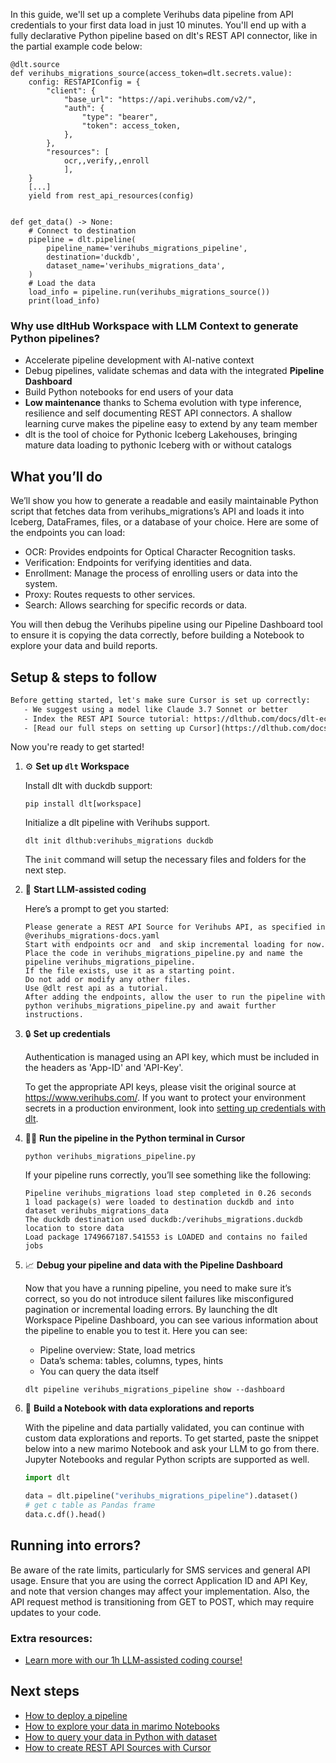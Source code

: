 In this guide, we'll set up a complete Verihubs data pipeline from API credentials to your first data load in just 10 minutes. You'll end up with a fully declarative Python pipeline based on dlt's REST API connector, like in the partial example code below:

```python-outcome
@dlt.source
def verihubs_migrations_source(access_token=dlt.secrets.value):
    config: RESTAPIConfig = {
        "client": {
            "base_url": "https://api.verihubs.com/v2/",
            "auth": {
                "type": "bearer",
                "token": access_token,
            },
        },
        "resources": [
            ocr,,verify,,enroll
            ],
    }
    [...]
    yield from rest_api_resources(config)


def get_data() -> None:
    # Connect to destination
    pipeline = dlt.pipeline(
        pipeline_name='verihubs_migrations_pipeline',
        destination='duckdb',
        dataset_name='verihubs_migrations_data', 
    )
    # Load the data
    load_info = pipeline.run(verihubs_migrations_source())
    print(load_info) 
```

### Why use dltHub Workspace with LLM Context to generate Python pipelines?

- Accelerate pipeline development with AI-native context
- Debug pipelines, validate schemas and data with the integrated **Pipeline Dashboard**
- Build Python notebooks for end users of your data
- **Low maintenance** thanks to Schema evolution with type inference, resilience and self documenting REST API connectors. A shallow learning curve makes the pipeline easy to extend by any team member
- dlt is the tool of choice for Pythonic Iceberg Lakehouses, bringing mature data loading to pythonic Iceberg with or without catalogs

## What you’ll do

We’ll show you how to generate a readable and easily maintainable Python script that fetches data from verihubs_migrations’s API and loads it into Iceberg, DataFrames, files, or a database of your choice. Here are some of the endpoints you can load:

- OCR: Provides endpoints for Optical Character Recognition tasks.
- Verification: Endpoints for verifying identities and data.
- Enrollment: Manage the process of enrolling users or data into the system.
- Proxy: Routes requests to other services.
- Search: Allows searching for specific records or data.

You will then debug the Verihubs pipeline using our Pipeline Dashboard tool to ensure it is copying the data correctly, before building a Notebook to explore your data and build reports.

## Setup & steps to follow

```default
Before getting started, let's make sure Cursor is set up correctly:
   - We suggest using a model like Claude 3.7 Sonnet or better
   - Index the REST API Source tutorial: https://dlthub.com/docs/dlt-ecosystem/verified-sources/rest_api/ and add it to context as **@dlt rest api**
   - [Read our full steps on setting up Cursor](https://dlthub.com/docs/dlt-ecosystem/llm-tooling/cursor-restapi#23-configuring-cursor-with-documentation)
```

Now you're ready to get started!

1. ⚙️ **Set up `dlt` Workspace**
    
    Install dlt with duckdb support:
    ```shell
    pip install dlt[workspace]
    ```

    Initialize a dlt pipeline with Verihubs support.
    ```shell
    dlt init dlthub:verihubs_migrations duckdb
    ```

    The `init` command will setup the necessary files and folders for the next step.
    
2. 🤠 **Start LLM-assisted coding**
    
    Here’s a prompt to get you started:
    
    ```prompt
    Please generate a REST API Source for Verihubs API, as specified in @verihubs_migrations-docs.yaml 
    Start with endpoints ocr and  and skip incremental loading for now. 
    Place the code in verihubs_migrations_pipeline.py and name the pipeline verihubs_migrations_pipeline. 
    If the file exists, use it as a starting point. 
    Do not add or modify any other files. 
    Use @dlt rest api as a tutorial. 
    After adding the endpoints, allow the user to run the pipeline with python verihubs_migrations_pipeline.py and await further instructions.
    ```

    
3. 🔒 **Set up credentials** 
    
    Authentication is managed using an API key, which must be included in the headers as 'App-ID' and 'API-Key'.
    
    To get the appropriate API keys, please visit the original source at https://www.verihubs.com/.
    If you want to protect your environment secrets in a production environment, look into [setting up credentials with dlt](https://dlthub.com/docs/walkthroughs/add_credentials).
    
4. 🏃‍♀️ **Run the pipeline in the Python terminal in Cursor**
    
    ```shell
    python verihubs_migrations_pipeline.py
    ```
    
    If your pipeline runs correctly, you’ll see something like the following:
    
    ```shell
    Pipeline verihubs_migrations load step completed in 0.26 seconds
    1 load package(s) were loaded to destination duckdb and into dataset verihubs_migrations_data
    The duckdb destination used duckdb:/verihubs_migrations.duckdb location to store data
    Load package 1749667187.541553 is LOADED and contains no failed jobs
    ```
    
5. 📈 **Debug your pipeline and data with the Pipeline Dashboard**

    Now that you have a running pipeline, you need to make sure it’s correct, so you do not introduce silent failures like misconfigured pagination or incremental loading errors. By launching the dlt Workspace Pipeline Dashboard, you can see various information about the pipeline to enable you to test it. Here you can see:
    - Pipeline overview: State, load metrics
    - Data’s schema: tables, columns, types, hints
    - You can query the data itself
    
    ```shell
    dlt pipeline verihubs_migrations_pipeline show --dashboard
    ```
    
6. 🐍 **Build a Notebook with data explorations and reports**

    With the pipeline and data partially validated, you can continue with custom data explorations and reports. To get started, paste the snippet below into a new marimo Notebook and ask your LLM to go from there. Jupyter Notebooks and regular Python scripts are supported as well.

    
    ```python
    import dlt

   data = dlt.pipeline("verihubs_migrations_pipeline").dataset()
   # get c table as Pandas frame
   data.c.df().head()
    ```

## Running into errors?

Be aware of the rate limits, particularly for SMS services and general API usage. Ensure that you are using the correct Application ID and API Key, and note that version changes may affect your implementation. Also, the API request method is transitioning from GET to POST, which may require updates to your code.

### Extra resources:

- [Learn more with our 1h LLM-assisted coding course!](https://www.youtube.com/watch?v=GGid70rnJuM)

## Next steps

- [How to deploy a pipeline](https://dlthub.com/docs/walkthroughs/deploy-a-pipeline)
- [How to explore your data in marimo Notebooks](https://dlthub.com/docs/general-usage/dataset-access/marimo)
- [How to query your data in Python with dataset](https://dlthub.com/docs/general-usage/dataset-access/dataset)
- [How to create REST API Sources with Cursor](https://dlthub.com/docs/dlt-ecosystem/llm-tooling/cursor-restapi)